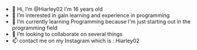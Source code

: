 - 👋 Hi, I’m @Hiarley02 I'm 16 years old  
- 👀 I’m interested in gain learning and experience in programming 
- 🌱 I’m currently learning Programming because I'm just starting out in the programming field  
- 💞️ I’m looking to collaborate on several things 
- 📫 contact me on my Instagram which is : Hiarley02

<!---
Hiarley02/Hiarley02 is a ✨ special ✨ repository because its `README.md` (this file) appears on your GitHub profile.
You can click the Preview link to take a look at your changes.
--->
